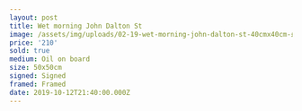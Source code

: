 ```yaml
---
layout: post
title: Wet morning John Dalton St
image: /assets/img/uploads/02-19-wet-morning-john-dalton-st-40cmx40cm-£1400.jpg
price: '210'
sold: true
medium: Oil on board
size: 50x50cm
signed: Signed
framed: Framed
date: 2019-10-12T21:40:00.000Z
---
```


